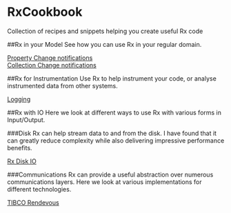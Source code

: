 RxCookbook
==========

Collection of recipes and snippets helping you create useful Rx code

##Rx in your Model
See how you can use Rx in your regular domain.

[Property Change notifications](Model/PropertyChange.md)  
[Collection Change notifications](Model/CollectionChange.md)


##Rx for Instrumentation
Use Rx to help instrument your code, or analyse instrumented data from other systems.

[Logging](Instrumentation/Logging.md)

##Rx with IO
Here we look at different ways to use Rx with various forms in Input/Output.

###Disk
Rx can help stream data to and from the disk.
I have found that it can greatly reduce complexity while also delivering impressive performance benefits.

[Rx Disk IO](IO/Disk/ReadMe.md)

###Communications
Rx can provide a useful abstraction over numerous communications layers.
Here we look at various implementations for different technologies.


[TIBCO Rendevous](IO/Comms/TibRv.md)
